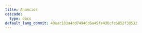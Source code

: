 ```yaml
---
title: Anúncios
cascade:
  type: docs
default_lang_commit: 48eac183a4dd74946d5a45fa436cfc6052f30532
---
```

